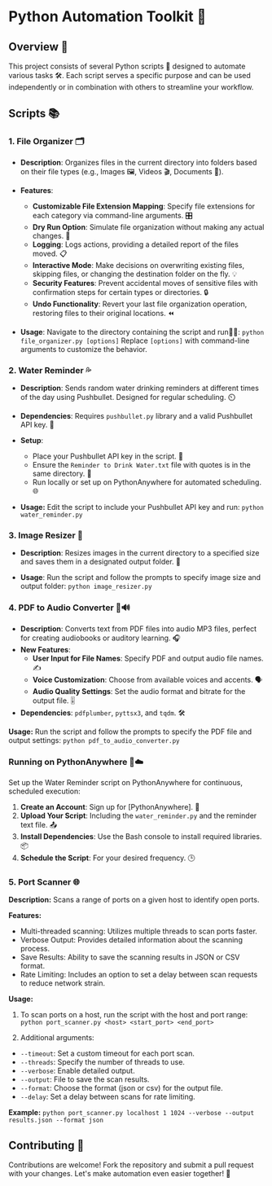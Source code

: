 # Python Automation Toolkit 🚀

## Overview 🌟

This project consists of several Python scripts 📜 designed to automate various tasks 🛠️. Each script serves a specific purpose and can be used independently or in combination with others to streamline your workflow.

## Scripts 📚

### 1. File Organizer 🗂️

- **Description**: Organizes files in the current directory into folders based on their file types (e.g., Images 🖼️, Videos 🎬, Documents 📄).
- **Features**:
  - **Customizable File Extension Mapping**: Specify file extensions for each category via command-line arguments. 🎛️
  - **Dry Run Option**: Simulate file organization without making any actual changes. 🔄
  - **Logging**: Logs actions, providing a detailed report of the files moved. 📋
  - **Interactive Mode**: Make decisions on overwriting existing files, skipping files, or changing the destination folder on the fly. 💡
  - **Security Features**: Prevent accidental moves of sensitive files with confirmation steps for certain types or directories. 🔒
  - **Undo Functionality**: Revert your last file organization operation, restoring files to their original locations. ⏪

- **Usage**: Navigate to the directory containing the script and run🏃‍♂️: 
`python file_organizer.py [options]`
Replace `[options]` with command-line arguments to customize the behavior.

### 2. Water Reminder 💦

- **Description**: Sends random water drinking reminders at different times of the day using Pushbullet. Designed for regular scheduling. ⏲️
- **Dependencies**: Requires `pushbullet.py` library and a valid Pushbullet API key. 🔑
- **Setup**:
  - Place your Pushbullet API key in the script. 🔐
  - Ensure the `Reminder to Drink Water.txt` file with quotes is in the same directory. 📝
  - Run locally or set up on PythonAnywhere for automated scheduling. 🌐

- **Usage:** 
Edit the script to include your Pushbullet API key and run:
`python water_reminder.py`

### 3. Image Resizer 📸

- **Description**: Resizes images in the current directory to a specified size and saves them in a designated output folder. 🔄

- **Usage**: Run the script and follow the prompts to specify image size and output folder:
`python image_resizer.py`

### 4. PDF to Audio Converter 📖🔊

- **Description**: Converts text from PDF files into audio MP3 files, perfect for creating audiobooks or auditory learning. 🎧
- **New Features**:
  - **User Input for File Names**: Specify PDF and output audio file names. ✍️
  - **Voice Customization**: Choose from available voices and accents. 🗣️
  - **Audio Quality Settings**: Set the audio format and bitrate for the output file. 🎚️
- **Dependencies**: `pdfplumber`, `pyttsx3`, and `tqdm`. 🛠️

**Usage:** 
Run the script and follow the prompts to specify the PDF file and output settings:
`python pdf_to_audio_converter.py`

### Running on PythonAnywhere 🐍☁️

Set up the Water Reminder script on PythonAnywhere for continuous, scheduled execution:

1. **Create an Account**: Sign up for [PythonAnywhere]. 📝
2. **Upload Your Script**: Including the `water_reminder.py` and the reminder text file. 📤
3. **Install Dependencies**: Use the Bash console to install required libraries. 📦
4. **Schedule the Script**: For your desired frequency. 🕒

### 5. Port Scanner 🌐
**Description:** Scans a range of ports on a given host to identify open ports.

**Features:**
- Multi-threaded scanning: Utilizes multiple threads to scan ports faster.
- Verbose Output: Provides detailed information about the scanning process.
- Save Results: Ability to save the scanning results in JSON or CSV format.
- Rate Limiting: Includes an option to set a delay between scan requests to reduce network strain.

**Usage:**
1. To scan ports on a host, run the script with the host and port range:
`python port_scanner.py <host> <start_port> <end_port>`

2. Additional arguments:
- `--timeout`: Set a custom timeout for each port scan.
- `--threads`: Specify the number of threads to use.
- `--verbose`: Enable detailed output.
- `--output`: File to save the scan results.
- `--format`: Choose the format (json or csv) for the output file.
- `--delay`: Set a delay between scans for rate limiting.

**Example:**
`python port_scanner.py localhost 1 1024 --verbose --output results.json --format json`


## Contributing 🤝

Contributions are welcome! Fork the repository and submit a pull request with your changes. Let's make automation even easier together! 💪
